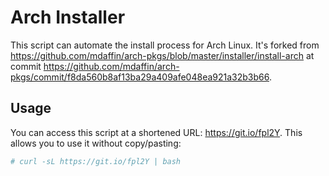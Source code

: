 # Arch Installer

This script can automate the install process for Arch Linux. It's forked from
https://github.com/mdaffin/arch-pkgs/blob/master/installer/install-arch at
commit
https://github.com/mdaffin/arch-pkgs/commit/f8da560b8af13ba29a409afe048ea921a32b3b66.

## Usage

You can access this script at a shortened URL: https://git.io/fpl2Y. This allows
you to use it without copy/pasting:

```sh
# curl -sL https://git.io/fpl2Y | bash
```

